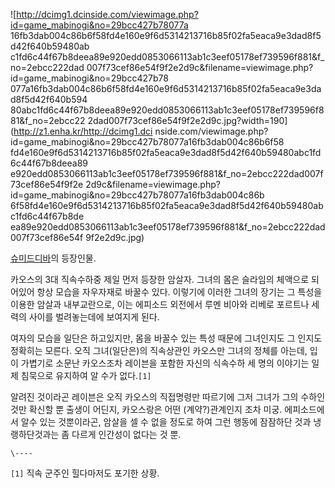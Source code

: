 ![http://dcimg1.dcinside.com/viewimage.php?id=game_mabinogi&no=29bcc427b78077a
16fb3dab004c86b6f58fd4e160e9f6d5314213716b85f02fa5eaca9e3dad8f5d42f640b59480ab
c1fd6c44f67b8deea89e920edd0853066113ab1c3eef05178ef739596f881&f_no=2ebcc222dad
007f73cef86e54f9f2e2d9c&filename=viewimage.php?id=game_mabinogi&no=29bcc427b78
077a16fb3dab004c86b6f58fd4e160e9f6d5314213716b85f02fa5eaca9e3dad8f5d42f640b594
80abc1fd6c44f67b8deea89e920edd0853066113ab1c3eef05178ef739596f881&f_no=2ebcc22
2dad007f73cef86e54f9f2e2d9c.jpg?width=190](http://z1.enha.kr/http://dcimg1.dci
nside.com/viewimage.php?id=game_mabinogi&no=29bcc427b78077a16fb3dab004c86b6f58
fd4e160e9f6d5314213716b85f02fa5eaca9e3dad8f5d42f640b59480abc1fd6c44f67b8deea89
e920edd0853066113ab1c3eef05178ef739596f881&f_no=2ebcc222dad007f73cef86e54f9f2e
2d9c&filename=viewimage.php?id=game_mabinogi&no=29bcc427b78077a16fb3dab004c86b
6f58fd4e160e9f6d5314213716b85f02fa5eaca9e3dad8f5d42f640b59480abc1fd6c44f67b8de
ea89e920edd0853066113ab1c3eef05178ef739596f881&f_no=2ebcc222dad007f73cef86e54f
9f2e2d9c.jpg)

[슈미드디바](%EC%8A%88%EB%AF%B8%EB%93%9C%EB%94%94%EB%B0%94.md)의 등장인물.

카오스의 3대 직속수하중 제일 먼저 등장한 암살자. 그녀의 몸은 슬라임의 체액으로 되어있어 항상 모습을 자우자재로 바꿀수 있다. 이렇기에
이러한 그녀의 장기는 그 특성을 이용한 암살과 내부교란으로, 이는 에피소드 외전에서 루멘 비아와 리베로 포르트나 세력의 사이를 벌려놓는데에
보여지게 된다.  

여자의 모습을 일단은 하고있지만, 몸을 바꿀수 있는 특성 때문에 그녀인지도 그 인지도 정확히는 모른다. 오직 그녀(일단은)의 직속상관인
카오스만 그녀의 정체를 아는데, 입이 가볍기로 소문난 카오스조차 레이븐을 포함한 자신의 식속수하 세 명의 이야기는 일제 침묵으로 유지하여 알
수가 없다.`[1]`

알려진 것이라곤 레이븐은 오직 카오스의 직접명령만 따르기에 그저 그녀가 그의 수하인 것만 확신할 뿐 출생이 어딘지, 카오스랑은 어떤
(계약?)관계인지 조차 미궁. 에피소드에서 알수 있는 것뿐이라곤, 암살을 셀 수 없을 정도로 하여 그런 행동에 잠잠하단 것과 냉랭하단것과는
좀 다르게 인간성이 없다는 것 뿐.  

`\----`

`[1]` 직속 군주인 힐다마저도 포기한 상황.

